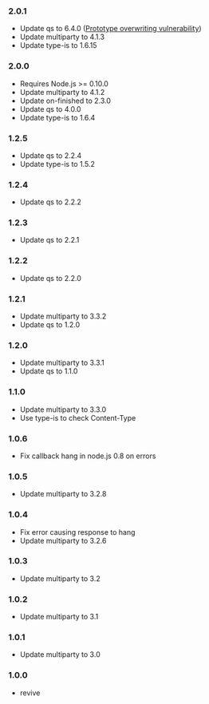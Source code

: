 ### 2.0.1

  * Update qs to 6.4.0 ([Prototype overwriting vulnerability](https://snyk.io/vuln/npm:qs:20170213))
  * Update multiparty to 4.1.3
  * Update type-is to 1.6.15

### 2.0.0

  * Requires Node.js >= 0.10.0
  * Update multiparty to 4.1.2
  * Update on-finished to 2.3.0
  * Update qs to 4.0.0
  * Update type-is to 1.6.4

### 1.2.5

  * Update qs to 2.2.4
  * Update type-is to 1.5.2

### 1.2.4

  * Update qs to 2.2.2

### 1.2.3

  * Update qs to 2.2.1

### 1.2.2

  * Update qs to 2.2.0

### 1.2.1

  * Update multiparty to 3.3.2
  * Update qs to 1.2.0

### 1.2.0

  * Update multiparty to 3.3.1
  * Update qs to 1.1.0

### 1.1.0

 * Update multiparty to 3.3.0
 * Use type-is to check Content-Type

### 1.0.6

 * Fix callback hang in node.js 0.8 on errors

### 1.0.5

 * Update multiparty to 3.2.8

### 1.0.4

 * Fix error causing response to hang
 * Update multiparty to 3.2.6

### 1.0.3

 * Update multiparty to 3.2

### 1.0.2

 * Update multiparty to 3.1

### 1.0.1

 * Update multiparty to 3.0

### 1.0.0

 * revive
